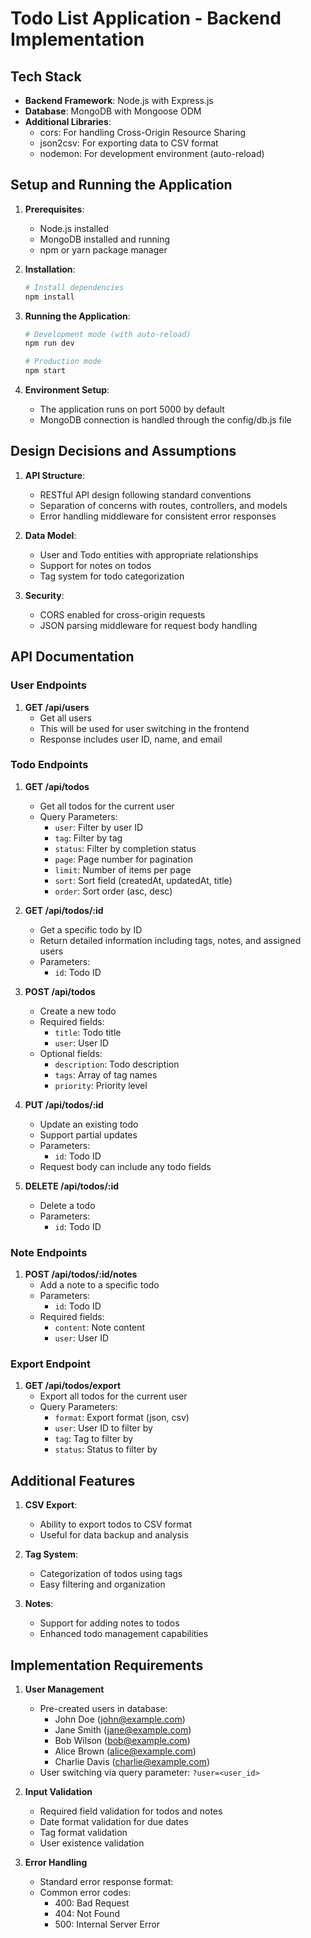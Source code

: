# Todo List Application - Backend Implementation

## Tech Stack

- **Backend Framework**: Node.js with Express.js
- **Database**: MongoDB with Mongoose ODM
- **Additional Libraries**:
  - cors: For handling Cross-Origin Resource Sharing
  - json2csv: For exporting data to CSV format
  - nodemon: For development environment (auto-reload)

## Setup and Running the Application

1. **Prerequisites**:
   - Node.js installed
   - MongoDB installed and running
   - npm or yarn package manager

2. **Installation**:
   ```bash
   # Install dependencies
   npm install
   ```

3. **Running the Application**:
   ```bash
   # Development mode (with auto-reload)
   npm run dev

   # Production mode
   npm start
   ```

4. **Environment Setup**:
   - The application runs on port 5000 by default
   - MongoDB connection is handled through the config/db.js file

## Design Decisions and Assumptions

1. **API Structure**:
   - RESTful API design following standard conventions
   - Separation of concerns with routes, controllers, and models
   - Error handling middleware for consistent error responses

2. **Data Model**:
   - User and Todo entities with appropriate relationships
   - Support for notes on todos
   - Tag system for todo categorization

3. **Security**:
   - CORS enabled for cross-origin requests
   - JSON parsing middleware for request body handling

## API Documentation

### User Endpoints

1. **GET /api/users**
   - Get all users
   - This will be used for user switching in the frontend
   - Response includes user ID, name, and email

### Todo Endpoints

1. **GET /api/todos**
   - Get all todos for the current user
   - Query Parameters:
     - `user`: Filter by user ID
     - `tag`: Filter by tag
     - `status`: Filter by completion status
     - `page`: Page number for pagination
     - `limit`: Number of items per page
     - `sort`: Sort field (createdAt, updatedAt, title)
     - `order`: Sort order (asc, desc)

2. **GET /api/todos/:id**
   - Get a specific todo by ID
   - Return detailed information including tags, notes, and assigned users
   - Parameters:
     - `id`: Todo ID

3. **POST /api/todos**
   - Create a new todo
   - Required fields:
     - `title`: Todo title
     - `user`: User ID
   - Optional fields:
     - `description`: Todo description
     - `tags`: Array of tag names
     - `priority`: Priority level

4. **PUT /api/todos/:id**
   - Update an existing todo
   - Support partial updates
   - Parameters:
     - `id`: Todo ID
   - Request body can include any todo fields

5. **DELETE /api/todos/:id**
   - Delete a todo
   - Parameters:
     - `id`: Todo ID

### Note Endpoints

1. **POST /api/todos/:id/notes**
   - Add a note to a specific todo
   - Parameters:
     - `id`: Todo ID
   - Required fields:
     - `content`: Note content
     - `user`: User ID

### Export Endpoint

1. **GET /api/todos/export**
   - Export all todos for the current user
   - Query Parameters:
     - `format`: Export format (json, csv)
     - `user`: User ID to filter by
     - `tag`: Tag to filter by
     - `status`: Status to filter by

## Additional Features

1. **CSV Export**:
   - Ability to export todos to CSV format
   - Useful for data backup and analysis

2. **Tag System**:
   - Categorization of todos using tags
   - Easy filtering and organization

3. **Notes**:
   - Support for adding notes to todos
   - Enhanced todo management capabilities

## Implementation Requirements

1. **User Management**
   - Pre-created users in database:
     - John Doe (john@example.com)
     - Jane Smith (jane@example.com)
     - Bob Wilson (bob@example.com)
     - Alice Brown (alice@example.com)
     - Charlie Davis (charlie@example.com)
   - User switching via query parameter: `?user=<user_id>`

2. **Input Validation**
   - Required field validation for todos and notes
   - Date format validation for due dates
   - Tag format validation
   - User existence validation

3. **Error Handling**
   - Standard error response format:
   - Common error codes:
     - 400: Bad Request
     - 404: Not Found
     - 500: Internal Server Error

